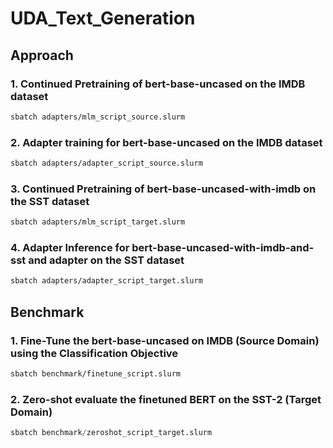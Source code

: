 # UDA_Text_Generation

## Approach

### 1. Continued Pretraining of bert-base-uncased on the IMDB dataset

```bash
sbatch adapters/mlm_script_source.slurm
```

### 2. Adapter training for bert-base-uncased on the IMDB dataset

```bash
sbatch adapters/adapter_script_source.slurm
```

### 3. Continued Pretraining of bert-base-uncased-with-imdb on the SST dataset

```bash
sbatch adapters/mlm_script_target.slurm
```

### 4. Adapter Inference for bert-base-uncased-with-imdb-and-sst and adapter on the SST dataset

```bash
sbatch adapters/adapter_script_target.slurm
```

## Benchmark

### 1. Fine-Tune the bert-base-uncased on IMDB (Source Domain) using the Classification Objective

```bash
sbatch benchmark/finetune_script.slurm
```

### 2. Zero-shot evaluate the finetuned BERT on the SST-2 (Target Domain)
```python
sbatch benchmark/zeroshot_script_target.slurm
``` 

<!-- ## Result

### 1. Adapter Result (SST-2)

```shell
***** eval metrics *****
  eval_accuracy           =     0.8716
  eval_loss               =     0.3568
  eval_runtime            = 0:00:18.69
  eval_samples_per_second =     46.645
  eval_steps_per_second   =      5.831
  perplexity              =     1.4288
```

### 2. Benchmark Result (SST-2)

```shell
***** eval metrics *****
  eval_accuracy           =     0.8784
  eval_loss               =     0.6598
  eval_runtime            = 0:00:11.51
  eval_samples_per_second =     75.722
  eval_steps_per_second   =      9.465
  perplexity              =     1.9345
``` -->

<!-- ### 1. Fine-Tune the bert-base-uncased(-with-imdb) on IMDB (Source Domain) using the Classification Objective
```bash
sbatch source_fine_tune.slurm
```

### 2. Fine-Tune the bert-base-uncased(-with-imdb)-with-classification-on-imdb on SST (Target Domain) using the MLM Objective

```python
python run_mlm_target.py --model_name_or_path /scratch/yk2516/UDA_Text_Generation/source_finetune_vanilla --dataset_name sst --dataset_config_name default --do_train --do_eval --output_dir /scratch/yk2516/UDA_Text_Generation/source_finetune_vanilla_then_mlm_output --cache_dir /scratch/yk2516/cache
```


```python
python run_mlm_target.py --model_name_or_path /scratch/yk2516/UDA_Text_Generation/source_finetune_after_imdb_mlm --dataset_name sst --dataset_config_name default --do_train --do_eval --output_dir /scratch/yk2516/UDA_Text_Generation/source_finetune_after_imdb_mlm_then_mlm_output --cache_dir /scratch/yk2516/cache
```

### 3. Evaluate the final model on the SST (Target Domain) using the Classification Objective
```python
python run_sst_evaluate.py
``` -->


